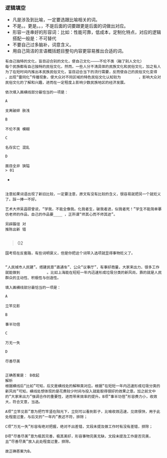 ### 逻辑填空

- 凡是涉及到比喻，一定要选跟比喻相关的词。
- 不是。。更是。。，不是后面的词要跟更是后面的词做出对应。
- 形容一连串好的形容词：比如：性能可靠，低成本，定制化特点，对应的逻辑搭配一般是：不可替代
- 不要自己过多脑补，词意含义。
- 用自己简洁的言语概括题目整句内容更容易推出合适的词。

```
有自己独特的文化，盲目迎合别的文化，使自己文化————不伦不类（融了别人文化）
每个民族都有自己独特的民俗文化，然而，一些人分不清具体的民族文化和民俗文化，加之有人为了在短时间内推出本民族民俗文化，盲目迎合当下的流行需要，反而使自己的民俗文化变得            ，出现“雷同化”传播现象，使大众对不同区域的特色民俗文化认知较为        ，影响大众对民俗文化的了解和兴趣，进而在一定程度上影响少数民族地区的经济发展。

依次填入画横线部分最恰当的一项是：

A

支离破碎 肤浅

B

不伦不类 模糊

C

名存实亡 混乱

D

面目全非 狭隘
> 01

```

- 
```

注意如果词语出现了新旧比较，一定要注意，原文有没有比较的含义，很容易就把另一个就贬义了。踩一捧一不好。

艺术大师吴昌硕曾说，“学我，不能全像我。化我者生，破我者进，似我者死！”学生不能简单摹仿老师的作品，自己的作品要____ ，正所谓“师其心而不师其迹”。

另辟蹊径 对
推陈出新 错


```

> 02

```
国考现在反套路，有些词明褒义，但是你把这个词带入选项就显得事物贬义了。


“人民城市人民建”。搭建民意“直通车”、公众“议事厅”，有事好商量，大家来出力，很多工作就能做到            。比如上海能在短短一年内迅速形成垃圾分类的新风尚，靠的就是人民群众的主动性、积极性与创造性。

填入画横线部分最恰当的一项是：

A

立竿见影

B

事半功倍

C

万无一失

D

尽善尽美


正确答案是： B收起
解析
根据横线后“比如”可知，后文是横线处的解释类对应。根据“在短短一年内迅速形成垃圾分类的新风尚”可知，横线处想体现的是花费较少时间与投入就能取得很好的效果之意。加之前文中的“大家来出力”强调合作的重要性，进而带来效率的提升。B项“事半功倍”形容费力小，收效大，符合文意，当选。

A项“立竿见影”意为把竹竿竖在阳光下，立刻可以看到影子，比喻收效迅速，见效很快，用于此处程度过重，与后文的“一年内”表述不符，排除；

C项“万无一失”形容有绝对把握，绝对不出差错，文段未提及做工作时有没有差错，排除；

D项“尽善尽美”意为极其完善，极其美好，形容事物完美无缺，文段未提及工作是否完美，且“尽善尽美”放入此处程度过重，排除。

故正确答案为B。
```

